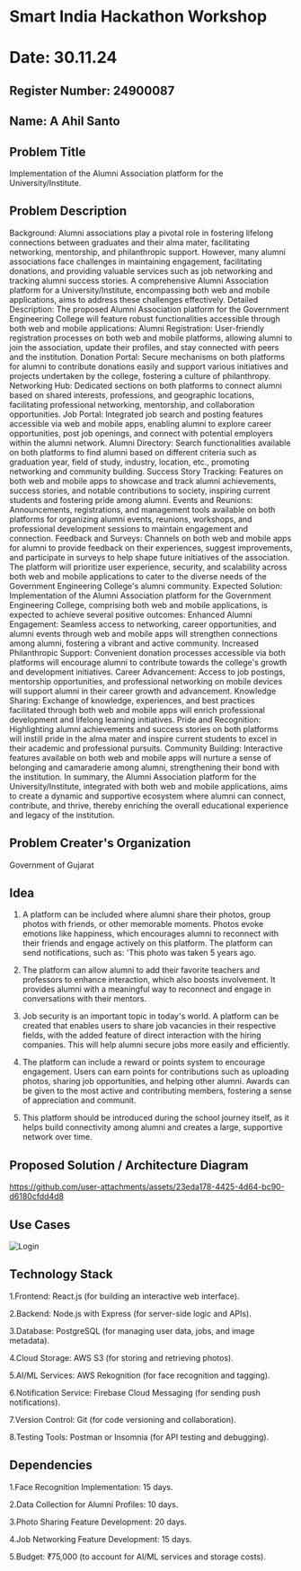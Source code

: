 # Smart India Hackathon Workshop
# Date: 30.11.24
## Register Number: 24900087
## Name: A Ahil Santo
## Problem Title
Implementation of the Alumni Association platform for the University/Institute.
## Problem Description
Background: Alumni associations play a pivotal role in fostering lifelong connections between graduates and their alma mater, facilitating networking, mentorship, and philanthropic support. However, many alumni associations face challenges in maintaining engagement, facilitating donations, and providing valuable services such as job networking and tracking alumni success stories. A comprehensive Alumni Association platform for a University/Institute, encompassing both web and mobile applications, aims to address these challenges effectively. Detailed Description: The proposed Alumni Association platform for the Government Engineering College will feature robust functionalities accessible through both web and mobile applications: Alumni Registration: User-friendly registration processes on both web and mobile platforms, allowing alumni to join the association, update their profiles, and stay connected with peers and the institution. Donation Portal: Secure mechanisms on both platforms for alumni to contribute donations easily and support various initiatives and projects undertaken by the college, fostering a culture of philanthropy. Networking Hub: Dedicated sections on both platforms to connect alumni based on shared interests, professions, and geographic locations, facilitating professional networking, mentorship, and collaboration opportunities. Job Portal: Integrated job search and posting features accessible via web and mobile apps, enabling alumni to explore career opportunities, post job openings, and connect with potential employers within the alumni network. Alumni Directory: Search functionalities available on both platforms to find alumni based on different criteria such as graduation year, field of study, industry, location, etc., promoting networking and community building. Success Story Tracking: Features on both web and mobile apps to showcase and track alumni achievements, success stories, and notable contributions to society, inspiring current students and fostering pride among alumni. Events and Reunions: Announcements, registrations, and management tools available on both platforms for organizing alumni events, reunions, workshops, and professional development sessions to maintain engagement and connection. Feedback and Surveys: Channels on both web and mobile apps for alumni to provide feedback on their experiences, suggest improvements, and participate in surveys to help shape future initiatives of the association. The platform will prioritize user experience, security, and scalability across both web and mobile applications to cater to the diverse needs of the Government Engineering College's alumni community. Expected Solution: Implementation of the Alumni Association platform for the Government Engineering College, comprising both web and mobile applications, is expected to achieve several positive outcomes: Enhanced Alumni Engagement: Seamless access to networking, career opportunities, and alumni events through web and mobile apps will strengthen connections among alumni, fostering a vibrant and active community. Increased Philanthropic Support: Convenient donation processes accessible via both platforms will encourage alumni to contribute towards the college's growth and development initiatives. Career Advancement: Access to job postings, mentorship opportunities, and professional networking on mobile devices will support alumni in their career growth and advancement. Knowledge Sharing: Exchange of knowledge, experiences, and best practices facilitated through both web and mobile apps will enrich professional development and lifelong learning initiatives. Pride and Recognition: Highlighting alumni achievements and success stories on both platforms will instill pride in the alma mater and inspire current students to excel in their academic and professional pursuits. Community Building: Interactive features available on both web and mobile apps will nurture a sense of belonging and camaraderie among alumni, strengthening their bond with the institution. In summary, the Alumni Association platform for the University/Institute, integrated with both web and mobile applications, aims to create a dynamic and supportive ecosystem where alumni can connect, contribute, and thrive, thereby enriching the overall educational experience and legacy of the institution.
## Problem Creater's Organization
Government of Gujarat

## Idea

1. A platform can be included where alumni share their photos, group photos with friends, or other memorable moments. Photos evoke emotions like happiness, which encourages alumni to reconnect with their friends and engage actively on this platform. The platform can send notifications, such as: 'This photo was taken 5 years ago.

2. The platform can allow alumni to add their favorite teachers and professors to enhance interaction, which also boosts involvement. It provides alumni with a meaningful way to reconnect and engage in conversations with their mentors.

3. Job security is an important topic in today's world. A platform can be created that enables users to share job vacancies in their respective fields, with the added feature of direct interaction with the hiring companies. This will help alumni secure jobs more easily and efficiently.

4. The platform can include a reward or points system to encourage engagement. Users can earn points for contributions such as uploading photos, sharing job opportunities, and helping other alumni. Awards can be given to the most active and contributing members, fostering a sense of appreciation and communit.

5. This platform should be introduced during the school journey itself, as it helps build connectivity among alumni and creates a large, supportive network over time.

## Proposed Solution / Architecture Diagram

https://github.com/user-attachments/assets/23eda178-4425-4d64-bc90-d6180cfdd4d8

## Use Cases

![Login](https://github.com/user-attachments/assets/de1535c2-b7d7-4aef-b5f1-bedcf3664696)

## Technology Stack
1.Frontend: React.js (for building an interactive web interface).

2.Backend: Node.js with Express (for server-side logic and APIs).

3.Database: PostgreSQL (for managing user data, jobs, and image metadata).

4.Cloud Storage: AWS S3 (for storing and retrieving photos).

5.AI/ML Services: AWS Rekognition (for face recognition and tagging).

6.Notification Service: Firebase Cloud Messaging (for sending push notifications).

7.Version Control: Git (for code versioning and collaboration).

8.Testing Tools: Postman or Insomnia (for API testing and debugging).


## Dependencies

1.Face Recognition Implementation: 15 days.

2.Data Collection for Alumni Profiles: 10 days.

3.Photo Sharing Feature Development: 20 days.

4.Job Networking Feature Development: 15 days.

5.Budget: ₹75,000 (to account for AI/ML services and storage costs).

